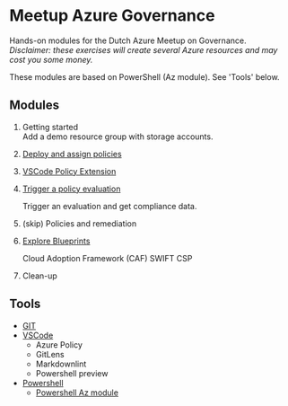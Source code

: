 # Meetup Azure Governance

Hands-on modules for the Dutch Azure Meetup on Governance.  
*Disclaimer: these exercises will create several Azure resources and may cost you some money.*

These modules are based on PowerShell (Az module). See 'Tools' below.

## Modules

1. Getting started  
   Add a demo resource group with storage accounts.

2. [Deploy and assign policies](2-deploy-policy-definition/README.md)

3. [VSCode Policy Extension](3-VSCode-policy-extension/README.md)

4. [Trigger a policy evaluation](4-trigger-policy-evaluation/README.md)  

   Trigger an evaluation and get compliance data.

5. (skip) Policies and remediation

6. [Explore Blueprints](6-explore-blueprint/README.md)

   Cloud Adoption Framework (CAF)
   SWIFT CSP

7. Clean-up

## Tools

- [GIT](https://git-scm.com/)
- [VSCode](https://code.visualstudio.com/)
  - Azure Policy
  - GitLens
  - Markdownlint
  - Powershell preview
- [Powershell](https://github.com/PowerShell/PowerShell)
  - [Powershell Az module](https://docs.microsoft.com/en-us/powershell/azure/new-azureps-module-az?view=azps-3.0.0)
